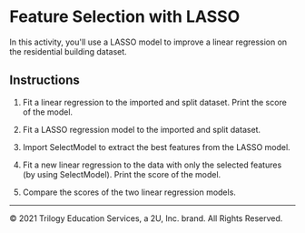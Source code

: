 # Feature Selection with LASSO

In this activity, you'll use a LASSO model to improve a linear regression on the residential building dataset.

## Instructions

1. Fit a linear regression to the imported and split dataset. Print the score of the model.

2. Fit a LASSO regression model to the imported and split dataset.

3. Import SelectModel to extract the best features from the LASSO model.

4. Fit a new linear regression to the data with only the selected features (by using SelectModel). Print the score of the model.

5. Compare the scores of the two linear regression models.

- - -

© 2021 Trilogy Education Services, a 2U, Inc. brand. All Rights Reserved.
